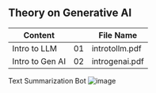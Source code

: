 ## Theory on Generative AI 

| Content      | | File Name |
| --------- | --- | ----------- |
| Intro to LLM     | 01 | introtollm.pdf    |[HERE](https://github.com/ParthDave111/Generative-AI-/blob/main/theory/introtollm.pdf)
| Intro to Gen AI     | 02 | introgenai.pdf   |[Here](https://github.com/ParthDave111/Generative-AI-/blob/main/theory/introtogenai.pdf)


Text Summarization Bot 
![image](https://github.com/ParthDave111/ParthDave111.github.io/assets/123885634/fdd690c1-cdec-4a33-986c-7f5ce4e82f93)
